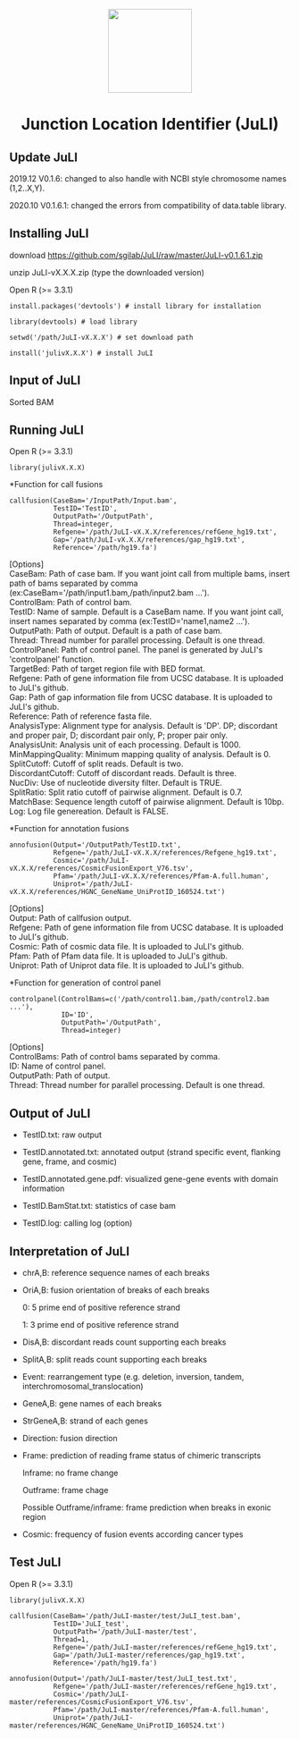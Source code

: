 <p align="center">
  <a href="https://pubmed.ncbi.nlm.nih.gov/31881333/">
    <img height="150" src="https://github.com/sgilab/JuLI/blob/master/JuLI_logo.png">
  </a>
  <h1 align="center">Junction Location Identifier (JuLI)</h1>
</p>

Update JuLI
----------------
2019.12 V0.1.6: changed to also handle with NCBI style chromosome names (1,2..X,Y).

2020.10 V0.1.6.1: changed the errors from compatibility of data.table library.

Installing JuLI
----------------
download https://github.com/sgilab/JuLI/raw/master/JuLI-v0.1.6.1.zip

unzip JuLI-vX.X.X.zip (type the downloaded version)

Open R (>= 3.3.1)

    install.packages('devtools') # install library for installation
    
    library(devtools) # load library
    
    setwd('/path/JuLI-vX.X.X') # set download path
    
    install('julivX.X.X') # install JuLI
  
  
Input of JuLI
----------------
Sorted BAM


Running JuLI
----------------
Open R (>= 3.3.1)

    library(julivX.X.X)

 *Function for call fusions
    
    callfusion(CaseBam='/InputPath/Input.bam',             
               TestID='TestID',           
               OutputPath='/OutputPath',     
               Thread=integer,         
               Refgene='/path/JuLI-vX.X.X/references/refGene_hg19.txt',          
               Gap='/path/JuLI-vX.X.X/references/gap_hg19.txt',
               Reference='/path/hg19.fa')

[Options]  
CaseBam: Path of case bam. If you want joint call from multiple bams, insert path of bams separated by comma (ex:CaseBam='/path/input1.bam,/path/input2.bam ...').  
ControlBam: Path of control bam.    
TestID: Name of sample. Default is a CaseBam name. If you want joint call, insert names separated by comma (ex:TestID='name1,name2 ...').  
OutputPath: Path of output. Default is a path of case bam.  
Thread: Thread number for parallel processing. Default is one thread.  
ControlPanel: Path of control panel. The panel is generated by JuLI's 'controlpanel' function.  
TargetBed: Path of target region file with BED format.  
Refgene: Path of gene information file from UCSC database. It is uploaded to JuLI's github.  
Gap: Path of gap information file from UCSC database. It is uploaded to JuLI's github.  
Reference: Path of reference fasta file.  
AnalysisType: Alignment type for analysis. Default is 'DP'. DP; discordant and proper pair, D; discordant pair only, P; proper pair only.  
AnalysisUnit: Analysis unit of each processing. Default is 1000.  
MinMappingQuality: Minimum mapping quality of analysis. Default is 0.  
SplitCutoff: Cutoff of split reads. Default is two.  
DiscordantCutoff: Cutoff of discordant reads. Default is three.  
NucDiv: Use of nucleotide diversity filter. Default is TRUE.  
SplitRatio: Split ratio cutoff of pairwise alignment. Default is 0.7.  
MatchBase: Sequence length cutoff of pairwise alignment. Default is 10bp.  
Log: Log file genereation. Default is FALSE.  


*Function for annotation fusions

    annofusion(Output='/OutputPath/TestID.txt',         
               Refgene='/path/JuLI-vX.X.X/references/Refgene_hg19.txt',            
               Cosmic='/path/JuLI-vX.X.X/references/CosmicFusionExport_V76.tsv',             
               Pfam='/path/JuLI-vX.X.X/references/Pfam-A.full.human',             
               Uniprot='/path/JuLI-vX.X.X/references/HGNC_GeneName_UniProtID_160524.txt')

[Options]  
Output: Path of callfusion output.  
Refgene: Path of gene information file from UCSC database. It is uploaded to JuLI's github.  
Cosmic: Path of cosmic data file. It is uploaded to JuLI's github.  
Pfam: Path of Pfam data file. It is uploaded to JuLI's github.  
Uniprot: Path of Uniprot data file. It is uploaded to JuLI's github.  


*Function for generation of control panel

    controlpanel(ControlBams=c('/path/control1.bam,/path/control2.bam ...'),
                 ID='ID',
                 OutputPath='/OutputPath',
                 Thread=integer)

[Options]  
ControlBams: Path of control bams separated by comma.  
ID: Name of control panel.  
OutputPath: Path of output.  
Thread: Thread number for parallel processing. Default is one thread.  



Output of JuLI
----------------
-	TestID.txt: raw output

-	TestID.annotated.txt: annotated output (strand specific event, flanking gene, frame, and cosmic)

-	TestID.annotated.gene.pdf: visualized gene-gene events with domain information

-	TestID.BamStat.txt: statistics of case bam

-	TestID.log: calling log (option)


Interpretation of JuLI
----------------
-	chrA,B: reference sequence names of each breaks

-	OriA,B: fusion orientation of breaks of each breaks

    0: 5 prime end of positive reference strand

    1: 3 prime end of positive reference strand

-	DisA,B: discordant reads count supporting each breaks

-	SplitA,B: split reads count supporting each breaks

-	Event: rearrangement type (e.g. deletion, inversion, tandem, interchromosomal_translocation)

-	GeneA,B: gene names of each breaks

-	StrGeneA,B: strand of each genes

-	Direction: fusion direction

-	Frame: prediction of reading frame status of chimeric transcripts

    Inframe: no frame change

    Outframe: frame chage

    Possible Outframe/inframe: frame prediction when breaks in exonic region

-	Cosmic: frequency of fusion events according cancer types


Test JuLI
----------------
Open R (>= 3.3.1)

    library(julivX.X.X)

    callfusion(CaseBam='/path/JuLI-master/test/JuLI_test.bam',         
               TestID='JuLI_test',           
               OutputPath='/path/JuLI-master/test',           
               Thread=1,         
               Refgene='/path/JuLI-master/references/refGene_hg19.txt',          
               Gap='/path/JuLI-master/references/gap_hg19.txt',
               Reference='/path/hg19.fa')

    annofusion(Output='/path/JuLI-master/test/JuLI_test.txt',        
               Refgene='/path/JuLI-master/references/refGene_hg19.txt',            
               Cosmic='/path/JuLI-master/references/CosmicFusionExport_V76.tsv',           
               Pfam='/path/JuLI-master/references/Pfam-A.full.human',          
               Uniprot='/path/JuLI-master/references/HGNC_GeneName_UniProtID_160524.txt')

